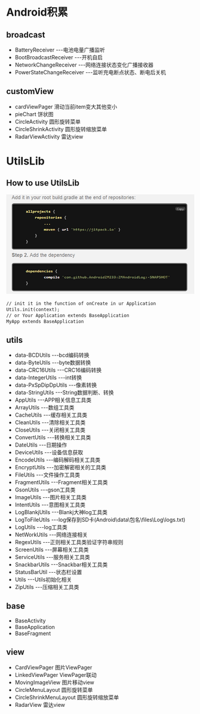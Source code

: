 # Android积累 #
## broadcast
* BatteryReceiver ---电池电量广播监听
* BootBroadcastReceiver ---开机自启
* NetworkChangeReceiver ---网络连接状态变化广播接收器
* PowerStateChangeReceiver ---监听充电断点状态、断电后关机
## customView
* cardViewPager 滑动当前item变大其他变小
* pieChart 饼状图
* CircleActivity 圆形旋转菜单
* CircleShrinkActivity 圆形旋转缩放菜单
* RadarViewActivity 雷达view
# UtilsLib
## How to use UtilsLib
![image](https://github.com/AndroidZM233/ZMAndroidLog/blob/master/Pic/HowTo.png)
```
// init it in the function of onCreate in ur Application
Utils.init(context);
// or Your Application extends BaseApplication
MyApp extends BaseApplication
```
## utils
* data-BCDUtils ---bcd编码转换
* data-ByteUtils ---byte数据转换
* data-CRC16Utils ---CRC16编码转换
* data-IntegerUtils ---int转换
* data-PxSpDipDpUtils ---像素转换
* data-StringUtils ---String数据判断、转换
* AppUtils ---APP相关信息工具类
* ArrayUtils ---数组工具类
* CacheUtils ---缓存相关工具类
* CleanUtils ---清除相关工具类
* CloseUtils ---关闭相关工具类
* ConvertUtils ---转换相关工具类
* DateUtils ---日期操作
* DeviceUtils ---设备信息获取
* EncodeUtils ---编码解码相关工具类
* EncryptUtils ---加密解密相关的工具类
* FileUtils ---文件操作工具类
* FragmentUtils ---Fragment相关工具类
* GsonUtils ---gson工具类
* ImageUtils ---图片相关工具类
* IntentUtils ---意图相关工具类
* LogBlankjUtils ---Blankj大神log工具类
* LogToFileUtils ---log保存到SD卡(Android\data\包名\files\Log\logs.txt)
* LogUtils ---log工具类
* NetWorkUtils ---网络连接相关
* RegexUtils ---正则相关工具类验证字符串规则
* ScreenUtils ---屏幕相关工具类
* ServiceUtils ---服务相关工具类
* SnackbarUtils ---Snackbar相关工具类
* StatusBarUtil ---状态栏设置
* Utils ---Utils初始化相关
* ZipUtils ---压缩相关工具类
## base
* BaseActivity
* BaseApplication
* BaseFragment
## view
* CardViewPager 图片ViewPager
* LinkedViewPager ViewPager联动
* MovingImageView 图片移动view
* CircleMenuLayout 圆形旋转菜单
* CircleShrinkMenuLayout 圆形旋转缩放菜单
* RadarView 雷达view
